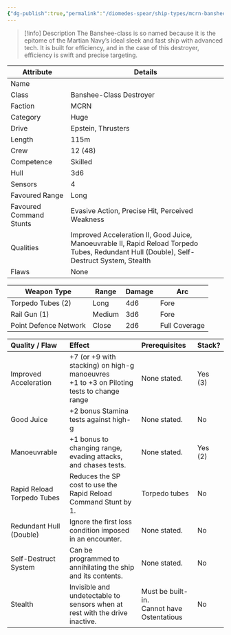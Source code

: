 ```yaml
---
{"dg-publish":true,"permalink":"/diomedes-spear/ship-types/mcrn-banshee-class-destroyer/"}
---
```


> [!info] Description
> The Banshee-class is so named because it is the epitome of the Martian Navy’s ideal sleek and fast ship with advanced tech. It is built for efficiency, and in the case of this destroyer, efficiency is swift and precise targeting.

| Attribute               | Details                                                                                                                                   |
| ----------------------- | ----------------------------------------------------------------------------------------------------------------------------------------- |
| Name                    |                                                                                                                                           |
| Class                   | Banshee-Class Destroyer                                                                                                                   |
| Faction                 | MCRN                                                                                                                                      |
| Category                | Huge                                                                                                                                      |
| Drive                   | Epstein, Thrusters                                                                                                                        |
| Length                  | 115m                                                                                                                                      |
| Crew                    | 12 (48)                                                                                                                                   |
| Competence              | Skilled                                                                                                                                   |
| Hull                    | 3d6                                                                                                                                       |
| Sensors                 | 4                                                                                                                                         |
| Favoured Range          | Long                                                                                                                                      |
| Favoured Command Stunts | Evasive Action, Precise Hit, Perceived Weakness                                                                                           |
| Qualities               | Improved Acceleration II, Good Juice, Manoeuvrable II, Rapid Reload Torpedo Tubes, Redundant Hull (Double), Self-Destruct System, Stealth |
| Flaws                   | None                                                                                                                                      |

| Weapon Type           | Range  | Damage | Arc           |
| --------------------- | ------ | ------ | ------------- |
| Torpedo Tubes (2)     | Long   | 4d6    | Fore          |
| Rail Gun (1)          | Medium | 3d6    | Fore          |
| Point Defence Network | Close  | 2d6    | Full Coverage |

| Quality / Flaw             | Effect                                                                                      | Prerequisites                                 | Stack?  |
| :------------------------- | :------------------------------------------------------------------------------------------ | :-------------------------------------------- | :------ |
| Improved Acceleration      | +7 (or +9 with stacking) on high-g manoeuvres<br>+1 to +3 on Piloting tests to change range | None stated.                                  | Yes (3) |
| Good Juice                 | +2 bonus Stamina tests against high-g                                                       | None stated.                                  | No      |
| Manoeuvrable               | +1 bonus to changing range, evading attacks, and chases tests.                              | None stated.                                  | Yes (2) |
| Rapid Reload Torpedo Tubes | Reduces the SP cost to use the Rapid Reload Command Stunt by 1.                             | Torpedo tubes                                 | No      |
| Redundant Hull (Double)    | Ignore the first loss condition imposed in an encounter.                                    | None stated.                                  | No      |
| Self-Destruct System       | Can be programmed to annihilating the ship and its contents.                                | None stated.                                  | No      |
| Stealth                    | Invisible and undetectable to sensors when at rest with the drive inactive.                 | Must be built-in.<br>Cannot have Ostentatious | No      |
